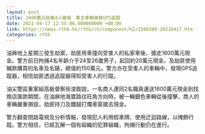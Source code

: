 ```yaml
---
layout: post
title: 1600萬元劫案4人被捕　事主車輛被裝GPS追蹤
date: 2021-04-17 12:55:06.000000000 +08:00
link: https://news.rthk.hk/rthk/ch/component/k2/1586300-20210417.htm
categories: rthk
---
```


油麻地上星期三發生劫案，劫匪用車撞向受害人的私家車後，搶走1600萬元現金。警方前日拘捕4名年齡介乎24至26歲男子，起回約20萬元現金，及劫匪使用贓款購買的名車及名錶，總值約150萬元。警方亦在受害人的車輛中，發現GPS追蹤器，相信劫匪透過追蹤器得知受害人的行蹤。

油尖警區重案組高級督察徐浚銨說，一名商人連同2名職員運送1600萬元現金到找換店匯款期間，在油麻地海寶路往旺角方向時，被一輛銀色車輛從後撞擊，商人的車輛嚴重損毀，劫匪持刀及鐵鎚打爛車窗搶去現金。

警方翻查閉路電視及分析情報，發現犯人利用假車牌、使用迂迴路線，以掩飾行蹤。警方相信，已經瓦解一個有組織的犯罪組織，拘捕行動仍在進行。
